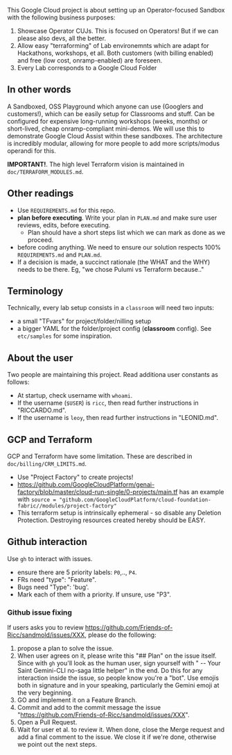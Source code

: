 This Google Cloud project is about setting up an Operator-focused Sandbox with the following business purposes:

1. Showcase Operator CUJs. This is focused on Operators! But if we can please also devs, all the better.
2. Allow easy "terraforming" of Lab environemnts which are adapt for Hackathons, workshops, et all. Both customers (with
   billing enabled) and free (low cost, onramp-enabled) are foreseen.
3. Every Lab corresponds to a Google Cloud Folder


## In other words

A Sandboxed, OSS Playground which anyone can use (Googlers and customers!), which can be easily setup for Classrooms and stuff.
Can be configured for expensive long-running workshops (weeks, months) or short-lived, cheap onramp-compliant mini-demos.
We will use this to demonstrate Google Cloud Assist within these sandboxes.
The architecture is incredibly modular, allowing for more people to add more scripts/modus operandi for this.

**IMPORTANT!**. The high level Terraform vision is maintained in `doc/TERRAFORM_MODULES.md`.

## Other readings

* Use `REQUIREMENTS.md` for this repo.
* **plan before executing**. Write your plan in `PLAN.md` and make sure user reviews, edits, before executing.
  * Plan should have a short steps list which we can mark as done as we proceed.
* before coding anything. We need to ensure our solution respects 100% `REQUIREMENTS.md` and `PLAN.md`.
* If a decision is made, a succinct rationale (the WHAT and the WHY) needs to be there. Eg, "we chose Pulumi vs Terraform because.."

## Terminology

Technically, every lab setup consists in a `classroom` will need two inputs:
* a small "TFvars" for project/folder/nilling setup
* a bigger YAML for the folder/project config (**classroom** config). See `etc/samples` for some inspiration.

## About the user

Two people are maintaining this project. Read additiona user constants as follows:

* At startup, check username with `whoami`.
* If the username (`$USER`) is `ricc`, then read further instructions in "RICCARDO.md".
* If the username is `leoy`, then read further instructions in "LEONID.md".

## GCP and Terraform

GCP and Terraform have some limitation. These are described in `doc/billing/CRM_LIMITS.md`.

* Use "Project Factory" to create projects!
* https://github.com/GoogleCloudPlatform/genai-factory/blob/master/cloud-run-single/0-projects/main.tf has an example with `source = "github.com/GoogleCloudPlatform/cloud-foundation-fabric//modules/project-factory"`
* This terraform setup is intrinsically ephemeral - so disable any Deletion Protection. Destroying resources created hereby should be EASY.

## Github interaction

Use `gh` to interact with issues.
* ensure there are 5 priority labels: `P0`,.., `P4`.
* FRs need "type": "Feature".
* Bugs need "Type": 'bug'.
* Mark each of them with a priority. If unsure, use "P3".

### Github issue fixing

If users asks you to review https://github.com/Friends-of-Ricc/sandmold/issues/XXX, please do the following:

1. propose a plan to solve the issue.
2. When user agrees on it, please write this "## Plan" on the issue itself. Since with `gh` you'll look as the human user, sign yourself with " -- Your Saint Gemini-CLI no-saga little helper" in the end. Do this for any interaction inside the issue, so people know you're a "bot". Use emojis both in signature and in your speaking, particularly the Gemini emoji at the very beginning.
3. GO and implement it on a Feature Branch.
4. Commit and add to the commit message the issue "https://github.com/Friends-of-Ricc/sandmold/issues/XXX".
5. Open a Pull Request.
6. Wait for user et al. to review it. When done, close the Merge request and add a final comment to the issue. We close it if we're done, otherwise we point out the next steps.
